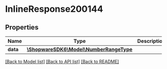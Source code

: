 # InlineResponse200144

## Properties
Name | Type | Description | Notes
------------ | ------------- | ------------- | -------------
**data** | [**\ShopwareSDK6\Model\NumberRangeType**](NumberRangeType.md) |  | [optional] 

[[Back to Model list]](../../README.md#documentation-for-models) [[Back to API list]](../../README.md#documentation-for-api-endpoints) [[Back to README]](../../README.md)

